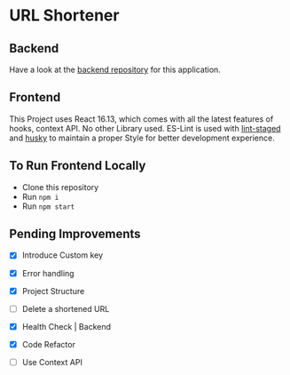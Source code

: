 # URL Shortener

## Backend

Have a look at the [backend repository](https://github.com/amitrajitbose/url-shortener-backend) for this application.

## Frontend

This Project uses React 16.13, which comes with all the latest features of hooks, context API. No other Library used.
ES-Lint is used with [lint-staged](https://www.npmjs.com/package/lint-staged) and [husky](https://www.npmjs.com/package/husky) to maintain a proper Style for better development experience.

## To Run Frontend Locally

- Clone this repository
- Run `npm i`
- Run `npm start`

## Pending Improvements
- [x] Introduce Custom key
- [x] Error handling
- [X] Project Structure
- [ ] Delete a shortened URL
- [X] Health Check | Backend
- [X] Code Refactor
- [ ] Use Context API

